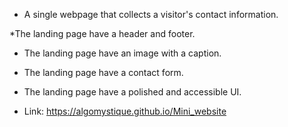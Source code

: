 * A single webpage that collects a visitor's contact information.

*The landing page have a header and footer.

* The landing page have an image with a caption.

* The landing page have a contact form.

* The landing page have a polished and accessible UI.

* Link: https://algomystique.github.io/Mini_website

  
